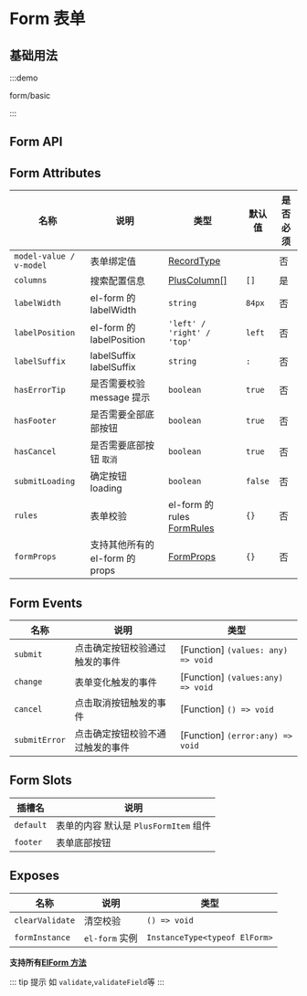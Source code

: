# Form 表单

## 基础用法

:::demo

form/basic

:::

## Form API

## Form Attributes

| 名称                    | 说明                            | 类型                                                                                             | 默认值  | 是否必须 |
| ----------------------- | ------------------------------- | ------------------------------------------------------------------------------------------------ | ------- | -------- |
| `model-value / v-model` | 表单绑定值                      | [RecordType](/components/type.html#recordtype)                                                   |         | 否       |
| `columns`               | 搜索配置信息                    | [PlusColumn[]](/components/config.html)                                                          | `[]`    | 是       |
| `labelWidth`            | el-form 的 labelWidth           | `string`                                                                                         | `84px`  | 否       |
| `labelPosition`         | el-form 的 labelPosition        | `'left' / 'right' / 'top'`                                                                       | `left`  | 否       |
| `labelSuffix`           | labelSuffix labelSuffix         | `string`                                                                                         | `:`     | 否       |
| `hasErrorTip`           | 是否需要校验 message 提示       | `boolean`                                                                                        | `true`  | 否       |
| `hasFooter`             | 是否需要全部底部按钮            | `boolean`                                                                                        | `true`  | 否       |
| `hasCancel`             | 是否需要底部按钮 `取消`         | `boolean`                                                                                        | `true`  | 否       |
| `submitLoading`         | 确定按钮 loading                | `boolean`                                                                                        | `false` | 否       |
| `rules`                 | 表单校验                        | el-form 的 rules [FormRules](https://element-plus.org/zh-CN/component/form.html#form-attributes) | `{}`    | 否       |
| `formProps`             | 支持其他所有的 el-form 的 props | [FormProps](https://element-plus.org/zh-CN/component/form.html#form-attributes)                  | `{}`    | 否       |

## Form Events

| 名称          | 说明                             | 类型                               |
| ------------- | -------------------------------- | ---------------------------------- |
| `submit`      | 点击确定按钮校验通过触发的事件   | [Function] `(values: any) => void` |
| `change`      | 表单变化触发的事件               | [Function] `(values:any) => void`  |
| `cancel`      | 点击取消按钮触发的事件           | [Function] `() => void`            |
| `submitError` | 点击确定按钮校验不通过触发的事件 | [Function] `(error:any) => void`   |

## Form Slots

| 插槽名    | 说明                                  |
| --------- | ------------------------------------- |
| `default` | 表单的内容 默认是 `PlusFormItem` 组件 |
| `footer`  | 表单底部按钮                          |

## Exposes

| 名称            | 说明           | 类型                          |
| --------------- | -------------- | ----------------------------- |
| `clearValidate` | 清空校验       | `() => void`                  |
| `formInstance`  | `el-form` 实例 | `InstanceType<typeof ElForm>` |

**支持所有[ElForm 方法](https://element-plus.org/zh-CN/component/form.html#form-exposes)**

::: tip 提示
如 `validate`,`validateField`等
:::
